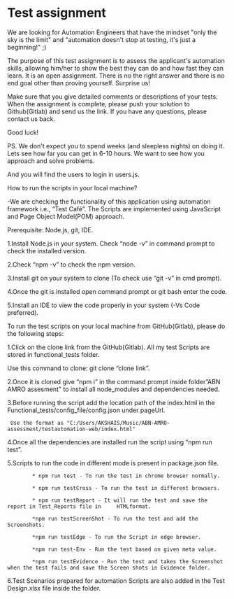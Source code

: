 # Test assignment
We are looking for Automation Engineers that have the mindset "only the sky is the limit"
and "automation doesn't stop at testing, it's just a beginning!" ;)

The purpose of this test assignment is to assess the applicant's automation skills, allowing him/her to show the best they can do and how fast they can learn.
It is an open assignment. There is no the right answer and there is no end goal other than proving yourself. Surprise us!

Make sure that you give detailed comments or descriptions of your tests.
When the assignment is complete, please push your solution to Github(Gitlab) and send us the link.
If you have any questions, please contact us back.

Good luck!

PS. We don't expect you to spend weeks (and sleepless nights) on doing it. Lets see how far you can get in 6-10 hours. We want to see how you approach and solve problems.

And you will find the users to login in users.js.

How to run the scripts in your local machine?

-We are checking the functionality of this application using automation framework i.e., “Test Café”. The Scripts are implemented using JavaScript and Page Object Model(POM) approach.

Prerequisite: Node.js, git, IDE.

1.Install Node.js in your system. Check “node -v” in command prompt to check the installed version.

2.Check “npm -v” to check the npm version.

3.Install git on your system to clone (To check use “git -v” in cmd prompt).

4.Once the git is installed open command prompt or git bash enter the code.

5.Install an IDE to view the code properly in your system (-Vs Code preferred).

To run the test scripts on your local machine from GitHub(Gitlab), please do the following steps:

1.Click on the clone link from the GitHub(Gitlab). All my test Scripts are stored in functional_tests folder.

  Use this command to clone: git clone “clone link”.

2.Once it is cloned give “npm i” in the command prompt inside folder”ABN AMRO assesment" to install all node_modules and dependencies needed.

3.Before running the script add the location path of the index.html in the Functional_tests/config_file/config.json under pageUrl.

     Use the format as "C:/Users/AKSHAIS/Music/ABN-AMRO-assessment/testautomation-web/index.html"
     
4.Once all the dependencies are installed run the script using “npm run test”.

5.Scripts to run the code in different mode is present in package.json file. 
            
            * npm run test - To run the test in chrome browser normally.

            * npm run testCross - To run the test in different browsers.

            * npm run testReport - It will run the test and save the report in Test_Reports file in     HTMLformat.

            *npm run testScreenShot - To run the test and add the Screenshots.

            *npm run testEdge - To run the Script in edge browser.

            *npm run test-Env - Run the test based on given meta value.

            *npm run testEvidence - Run the test and takes the Screenshot when the test fails and save the Screen shots in Evidence folder.
 
6.Test Scenarios prepared for automation Scripts are also added in the Test Design.xlsx file inside the folder.